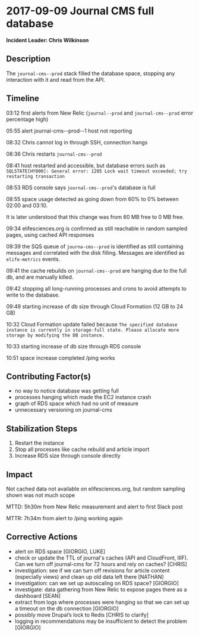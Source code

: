 # 2017-09-09 Journal CMS full database

**Incident Leader: Chris Wilkinson**

## Description

The `journal-cms--prod` stack filled the database space, stopping any interaction with it and read from the API.

## Timeline

03:12 first alerts from New Relic (`journal--prod` and `journal-cms--prod` error percentage high)

05:55 alert journal-cms--prod--1 host not reporting

08:32 Chris cannot log in through SSH, connection hangs

08:36 Chris restarts `journal-cms--prod`

08:41 host restarted and accessible, but database errors such as `SQLSTATE[HY000]: General error: 1205 Lock wait timeout exceeded; try restarting transaction`

08:53 RDS console says `journal-cms--prod`'s database is full

08:55 space usage detected as going down from 60% to 0% between 02:00 and 03:10.

It is later understood that this change was from 60 MB free to 0 MB free.

09:34 elifesciences.org is confirmed as still reachable in random sampled pages, using cached API responses

09:39 the SQS queue of `journa-cms--prod` is identified as still containing messages and correlated with the disk filling. Messages are identified as `elife-metrics` events.

09:41 the cache rebuilds on `journal-cms--prod` are hanging due to the full db, and are manually killed.

09:42 stopping all long-running processes and crons to avoid attempts to write to the database.

09:49 starting increase of db size through Cloud Formation (12 GB to 24 GB)

10:32 Cloud Formation update failed because `The specified database instance is currently in storage-full state. Please allocate more storage by modifying the DB instance.`

10:33 starting increase of db size through RDS console

10:51 space increase completed
      /ping works


## Contributing Factor(s)

- no way to notice database was getting full
- processes hanging which made the EC2 instance crash
- graph of RDS space which had no unit of measure
- unnecessary versioning on journal-cms

## Stabilization Steps

1. Restart the instance
2. Stop all processes like cache rebuild and article import
3. Increase RDS size through console directly

## Impact

Not cached data not available on elifesciences.org, but random sampling shown was not much scope

MTTD: 5h30m from New Relic measurement and alert to first Slack post

MTTR: 7h34m from alert to /ping working again

## Corrective Actions

- alert on RDS space [GIORGIO, LUKE]
- check or update the TTL of journal's caches (API and CloudFront, IIIF). Can we turn off journal-cms for 72 hours and rely on caches? [CHRIS]
- investigation: see if we can turn off revisions for article content (especially views) and clean up old data left there [NATHAN]
- investigation: can we set up autoscaling on RDS space? [GIORGIO]
- investigate: data gathering from New Relic to expose pages there as a dashboard [SEAN]
- extract from logs where processes were hanging so that we can set up a timeout on the db connection [GIORGIO]
- possibly move Drupal’s lock to Redis [CHRIS to clarify]
- logging in recommendations may be insufficient to detect the problem [GIORGIO]
